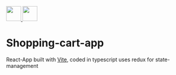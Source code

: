 <a href="https://github.com/vincevise/MovieApp"> 
<img src="https://cdn-icons-png.flaticon.com/512/54/54476.png" width="40"  />  
</a> 
<a href="https://github.com/vincevise/NetNinja-MERN-Tutorial"> 
<img src="https://cdn-icons-png.flaticon.com/512/1251/1251009.png" width="40"/> 
</a>

# Shopping-cart-app

React-App built with <a href="https://vitejs.dev/">Vite</a>, coded in typescript uses redux for state-management
